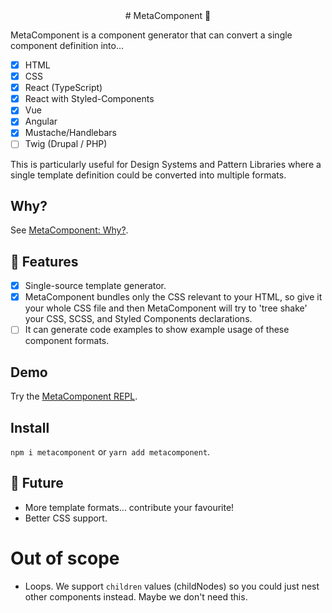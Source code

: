 <center>
# MetaComponent 🦚
</center>

MetaComponent is a component generator that can convert a single component definition into...

- [x] HTML
- [x] CSS
- [x] React (TypeScript)
- [x] React with Styled-Components
- [x] Vue
- [x] Angular
- [x] Mustache/Handlebars
- [ ] Twig (Drupal / PHP)

This is particularly useful for Design Systems and Pattern Libraries where a single template definition could be converted into multiple formats.

## Why?

See [MetaComponent: Why?](https://springload.github.io/metacomponent#why).

## :gift: Features

- [x] Single-source template generator.
- [x] MetaComponent bundles only the CSS relevant to your HTML, so give it your whole CSS file and then MetaComponent will try to 'tree shake' your CSS, SCSS, and Styled Components declarations.
- [ ] It can generate code examples to show example usage of these component formats.

## Demo

Try the [MetaComponent REPL](https://springload.github.io/metacomponent).

## Install

`npm i metacomponent` or `yarn add metacomponent`.

## :crystal_ball: Future

- More template formats... contribute your favourite!
- Better CSS support.

# Out of scope

- Loops. We support `children` values (childNodes) so you could just nest other components instead. Maybe we don't need this.
